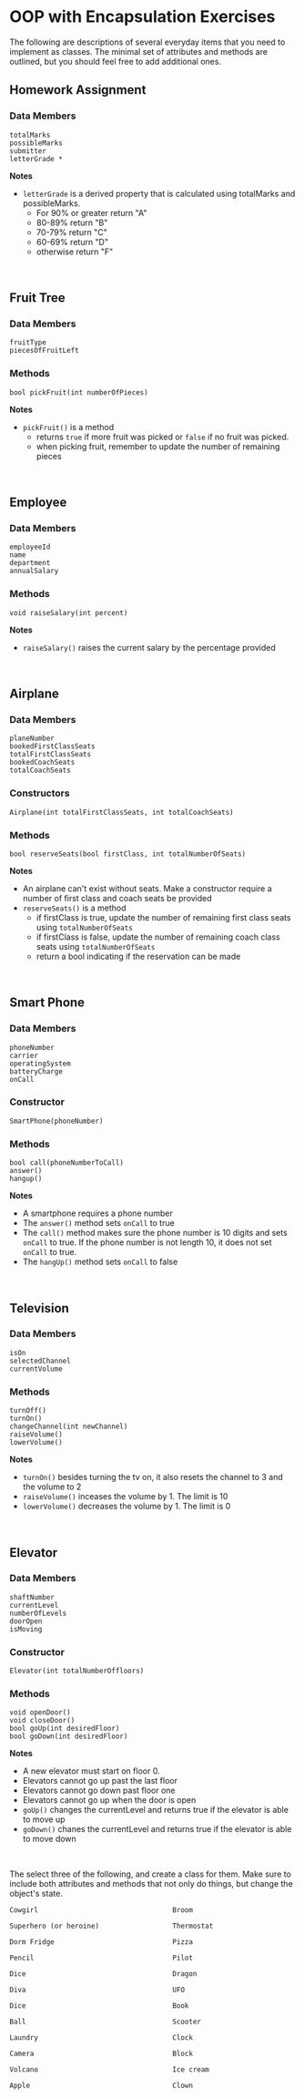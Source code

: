 # OOP with Encapsulation Exercises

The following are descriptions of several everyday items that you need to implement as classes. The minimal set of attributes and methods are outlined, but you should feel free to add additional ones.

## Homework Assignment

### Data Members

    totalMarks
    possibleMarks
    submitter
    letterGrade *


**Notes**
- `letterGrade` is a derived property that is calculated using totalMarks and possibleMarks. 
    - For 90% or greater return "A" 
    - 80-89% return "B" 
    - 70-79% return "C" 
    - 60-69% return "D" 
    - otherwise return "F"

<br/>

## Fruit Tree

### Data Members

    fruitType
    piecesOfFruitLeft
    
### Methods

    bool pickFruit(int numberOfPieces)
    
**Notes**
- `pickFruit()` is a method 
    - returns `true` if more fruit was picked or `false` if no fruit was picked.
    - when picking fruit, remember to update the number of remaining pieces

<br/>

## Employee

### Data Members

    employeeId
    name
    department
    annualSalary
    
### Methods

    void raiseSalary(int percent)

**Notes**
- `raiseSalary()` raises the current salary by the percentage provided
    
<br/>    

## Airplane

### Data Members

    planeNumber
    bookedFirstClassSeats
    totalFirstClassSeats
    bookedCoachSeats
    totalCoachSeats
    
### Constructors
    
    Airplane(int totalFirstClassSeats, int totalCoachSeats)    

### Methods

    bool reserveSeats(bool firstClass, int totalNumberOfSeats)


**Notes**
- An airplane can't exist without seats. Make a constructor require a number of first class and coach seats be provided
- `reserveSeats()` is a method
    - if firstClass is true, update the number of remaining first class seats using `totalNumberOfSeats`
    - if firstClass is false, update the number of remaining coach class seats using `totalNumberOfSeats`
    - return a bool indicating if the reservation can be made

<br/>

## Smart Phone

### Data Members

    phoneNumber
    carrier
    operatingSystem
    batteryCharge
    onCall
    
### Constructor

    SmartPhone(phoneNumber)

### Methods

    bool call(phoneNumberToCall)
    answer()
    hangup()
    
**Notes**
- A smartphone requires a phone number
- The `answer()` method sets `onCall` to true
- The `call()` method makes sure the phone number is 10 digits and sets `onCall` to true. If the phone number is not length 10, it does not set `onCall` to true.
- The `hangUp()` method sets `onCall` to false
    
<br/>    

## Television        
    
### Data Members
    
    isOn        
    selectedChannel
    currentVolume

### Methods
    
    turnOff()
    turnOn()
    changeChannel(int newChannel)
    raiseVolume()
    lowerVolume()    

**Notes**
- `turnOn()` besides turning the tv on, it also resets the channel to 3 and the volume to 2
- `raiseVolume()` inceases the volume by 1. The limit is 10
- `lowerVolume()` decreases the volume by 1. The limit is 0

<br/>
    
## Elevator

### Data Members

    shaftNumber
    currentLevel
    numberOfLevels
    doorOpen
    isMoving

### Constructor

    Elevator(int totalNumberOffloors)

### Methods
    
    void openDoor()
    void closeDoor()
    bool goUp(int desiredFloor)
    bool goDown(int desiredFloor)        
    
**Notes**
- A new elevator must start on floor 0.
- Elevators cannot go up past the last floor
- Elevators cannot go down past floor one
- Elevators cannot go up when the door is open
- `goUp()` changes the currentLevel and returns true if the elevator is able to move up
- `goDown()` chanes the currentLevel and returns true if the elevator is able to move down

<br/>

    
The select three of the following, and create a class for them.  Make sure to include both attributes and methods that not only do things, but change the object's state.

    Cowgirl                                 Broom
    
    Superhero (or heroine)                  Thermostat
    
    Dorm Fridge                             Pizza
    
    Pencil                                  Pilot
    
    Dice                                    Dragon
    
    Diva                                    UFO
    
    Dice                                    Book
    
    Ball                                    Scooter
    
    Laundry                                 Clock
    
    Camera                                  Block
    
    Volcano                                 Ice cream
    
    Apple                                   Clown
